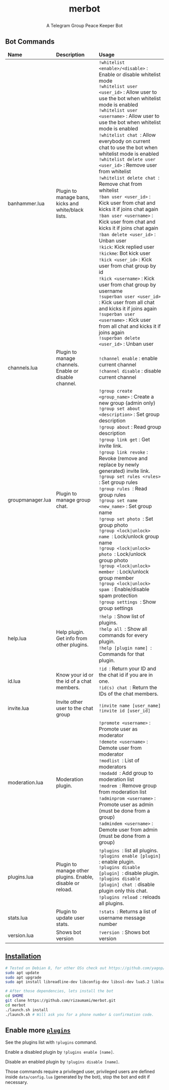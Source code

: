 # <p align="center">merbot

<p align="center">A Telegram Group Peace Keeper Bot

Bot Commands
------------
<table>
  <thead>
    <tr>
      <td><strong>Name</strong></td>
      <td><strong>Description</strong></td>
      <td><strong>Usage</strong></td>
    </tr>
  </thead>
  <tbody>
    <tr>
      <td>banhammer.lua</td>
      <td>Plugin to manage bans, kicks and white/black lists.</td>
      <td><code>!whitelist &lt;enable&gt;/&lt;disable&gt;</code> : Enable or disable whitelist mode<br>
          <code>!whitelist user &lt;user_id&gt;</code> : Allow user to use the bot when whitelist mode is enabled<br>
          <code>!whitelist user &lt;username&gt;</code> : Allow user to use the bot when whitelist mode is enabled<br>
          <code>!whitelist chat </code>: Allow everybody on current chat to use the bot when whitelist mode is enabled<br>
          <code>!whitelist delete user &lt;user_id&gt;</code> : Remove user from whitelist<br>
          <code>!whitelist delete chat </code>: Remove chat from whitelist<br>
          <code>!ban user &lt;user_id&gt;</code> : Kick user from chat and kicks it if joins chat again<br>
          <code>!ban user &lt;username&gt;</code> : Kick user from chat and kicks it if joins chat again<br>
          <code>!ban delete &lt;user_id&gt;</code> : Unban user<br>
          <code>!kick</code>: Kick replied user<br>
          <code>!kickme</code>: Bot kick user<br>
          <code>!kick &lt;user_id&gt;</code> : Kick user from chat group by id<br>
          <code>!kick &lt;username&gt;</code> : Kick user from chat group by username<br>
          <code>!superban user &lt;user_id&gt;</code> : Kick user from all chat and kicks it if joins again<br>
          <code>!superban user &lt;username&gt;</code> : Kick user from all chat and kicks it if joins again<br>
          <code>!superban delete &lt;user_id&gt;</code> : Unban user<br></td>
    </tr>
    <tr>
      <td>channels.lua</td>
      <td>Plugin to manage channels.<br>
          Enable or disable channel.</td>
      <td><code>!channel enable</code> : enable current channel<br>
          <code>!channel disable</code> : disable current channel<br></td>
    </tr>
    <tr>
      <td>groupmanager.lua</td>
      <td>Plugin to manage group chat.</td>
      <td><code>!group create &lt;group_name&gt;</code> : Create a new group (admin only)<br>
          <code>!group set about &lt;description&gt;</code> : Set group description<br>
          <code>!group about</code> : Read group description<br>
          <code>!group link get</code> : Get invite link.<br>
          <code>!group link revoke</code> : Revoke (remove and replace by newly generated) invite link.<br>
          <code>!group set rules &lt;rules&gt;</code> : Set group rules<br>
          <code>!group rules </code>: Read group rules<br>
          <code>!group set name &lt;new_name&gt;</code> : Set group name<br>
          <code>!group set photo </code>: Set group photo<br>
          <code>!group &lt;lock|unlock&gt; name </code>: Lock/unlock group name<br>
          <code>!group &lt;lock|unlock&gt; photo </code>: Lock/unlock group photo<br>
          <code>!group &lt;lock|unlock&gt; member </code>: Lock/unlock group member<br>
          <code>!group &lt;lock|unlock&gt; spam </code>: Enable/disable spam protection<br>
          <code>!group settings </code>: Show group settings<br></td>
    </tr>
    <tr>
      <td>help.lua</td>
      <td>Help plugin.<br>
          Get info from other plugins.</td>
      <td><code>!help </code>: Show list of plugins.<br>
          <code>!help all </code>: Show all commands for every plugin.<br>
          <code>!help [plugin name] </code>: Commands for that plugin.<br></td>
    </tr>
    <tr>
        <td>id.lua</td>
        <td>Know your id or the id of a chat members.</td>
        <td><code>!id </code>: Return your ID and the chat id if you are in one.<br>
            <code>!id(s) chat </code>: Return the IDs of the chat members.<br></td>
    </tr>
    <tr>
      <td>invite.lua</td>
      <td>Invite other user to the chat group</td>
      <td><code>!invite name [user_name]</code><br>
          <code>!invite id [user_id]</code><br></td>
    </tr>
    <tr>
      <td>moderation.lua</td>
      <td>Moderation plugin.</td>
      <td><code>!promote &lt;username&gt;</code> : Promote user as moderator<br>
          <code>!demote &lt;username&gt;</code> : Demote user from moderator<br>
          <code>!modlist </code>: List of moderators<br>
          <code>!modadd </code>: Add group to moderation list<br>
          <code>!modrem </code>: Remove group from moderation list<br>
          <code>!adminprom &lt;username&gt;</code> : Promote user as admin (must be done from a group)<br>
          <code>!admindem &lt;username&gt;</code> : Demote user from admin (must be done from a group)<br></td>
    </tr>
    <tr>
      <td>plugins.lua</td>
      <td>Plugin to manage other plugins. Enable, disable or reload.</td>
      <td><code>!plugins </code>: list all plugins.<br>
          <code>!plugins enable [plugin] </code>: enable plugin.<br>
          <code>!plugins disable [plugin] </code>: disable plugin.<br>
          <code>!plugins disable [plugin] chat </code>: disable plugin only this chat.<br>
          <code>!plugins reload </code>: reloads all plugins.<br></td>
    </tr>
    <tr>
      <td>stats.lua</td>
      <td>Plugin to update user stats.</td>
      <td><code>!stats </code>: Returns a list of username message number</td>
    </tr>
    <tr>
      <td>version.lua</td>
      <td>Shows bot version</tdd>
      <td><code>!version </code>: Shows bot version</td>
    </tr>
  </tbody>
</table>

[Installation](https</code>://github.com/yagop/telegram-bot/wiki/Installation)
------------
```bash
# Tested on Debian 8, for other OSs check out https://github.com/yagop/telegram-bot/wiki/Installation
sudo apt update
sudo apt upgrade
sudo apt install libreadline-dev libconfig-dev libssl-dev lua5.2 liblua5.2-dev libevent-dev libjansson-dev libpython-dev make unzip git redis-server g++
```

```bash
# After those dependencies, lets install the bot
cd $HOME
git clone https://github.com/rizaumami/merbot.git
cd merbot
./launch.sh install
./launch.sh # Will ask you for a phone number & confirmation code.
```

Enable more [`plugins`](https</code>://github.com/rizaumami/merbot/tree/master/plugins)
-------------
See the plugins list with `!plugins` command.

Enable a disabled plugin by `!plugins enable [name]`.

Disable an enabled plugin by `!plugins disable [name]`.

Those commands require a privileged user, privileged users are defined inside `data/config.lua` (generated by the bot), stop the bot and edit if necessary.
